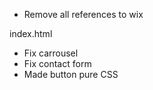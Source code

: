 - Remove all references to wix

index.html
- Fix carrousel
- Fix contact form
- Made button pure CSS
